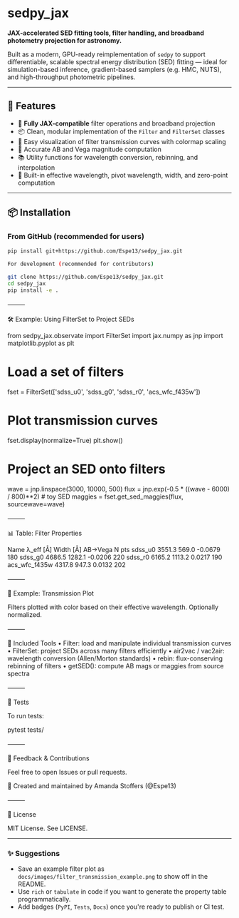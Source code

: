 # sedpy_jax

**JAX-accelerated SED fitting tools, filter handling, and broadband photometry projection for astronomy.**

Built as a modern, GPU-ready reimplementation of `sedpy` to support differentiable, scalable spectral energy distribution (SED) fitting — ideal for simulation-based inference, gradient-based samplers (e.g. HMC, NUTS), and high-throughput photometric pipelines.

---

## 🚀 Features

- 🧠 **Fully JAX-compatible** filter operations and broadband projection
- 📦 Clean, modular implementation of the `Filter` and `FilterSet` classes
- 🌈 Easy visualization of filter transmission curves with colormap scaling
- 🧮 Accurate AB and Vega magnitude computation
- 📚 Utility functions for wavelength conversion, rebinning, and interpolation
- 🧰 Built-in effective wavelength, pivot wavelength, width, and zero-point computation

---

## 📦 Installation

### From GitHub (recommended for users)

```bash
pip install git+https://github.com/Espe13/sedpy_jax.git

For development (recommended for contributors)

git clone https://github.com/Espe13/sedpy_jax.git
cd sedpy_jax
pip install -e .
```


⸻

🛠 Example: Using FilterSet to Project SEDs

from sedpy_jax.observate import FilterSet
import jax.numpy as jnp
import matplotlib.pyplot as plt

# Load a set of filters
fset = FilterSet(['sdss_u0', 'sdss_g0', 'sdss_r0', 'acs_wfc_f435w'])

# Plot transmission curves
fset.display(normalize=True)
plt.show()

# Project an SED onto filters
wave = jnp.linspace(3000, 10000, 500)
flux = jnp.exp(-0.5 * ((wave - 6000) / 800)**2)  # toy SED
maggies = fset.get_sed_maggies(flux, sourcewave=wave)



⸻

📊 Table: Filter Properties

Name	λ_eff [Å]	Width [Å]	AB→Vega	N pts
sdss_u0	3551.3	569.0	-0.0679	180
sdss_g0	4686.5	1282.1	-0.0206	220
sdss_r0	6165.2	1113.2	0.0217	190
acs_wfc_f435w	4317.8	947.3	0.0132	202



⸻

🌈 Example: Transmission Plot

Filters plotted with color based on their effective wavelength. Optionally normalized.

⸻

📂 Included Tools
	•	Filter: load and manipulate individual transmission curves
	•	FilterSet: project SEDs across many filters efficiently
	•	air2vac / vac2air: wavelength conversion (Allen/Morton standards)
	•	rebin: flux-conserving rebinning of filters
	•	getSED(): compute AB mags or maggies from source spectra

⸻

🧪 Tests

To run tests:

pytest tests/



⸻

📮 Feedback & Contributions

Feel free to open Issues or pull requests.

📧 Created and maintained by Amanda Stoffers (@Espe13)

⸻

📜 License

MIT License. See LICENSE.

---

### ✨ Suggestions

- Save an example filter plot as `docs/images/filter_transmission_example.png` to show off in the README.
- Use `rich` or `tabulate` in code if you want to generate the property table programmatically.
- Add badges (`PyPI`, `Tests`, `Docs`) once you're ready to publish or CI test.

